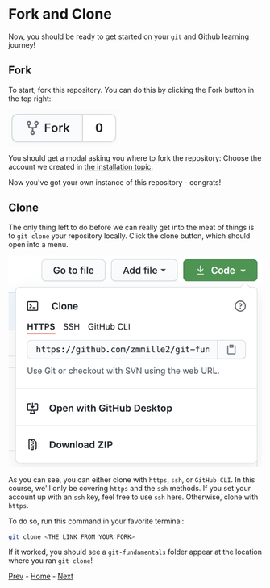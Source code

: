 # Fork and Clone
Now, you should be ready to get started on your `git` and Github learning journey!

## Fork
To start, fork this repository.
You can do this by clicking the Fork button in the top right:

![The Github Fork button](../resources/fork.png)

You should get a modal asking you where to fork the repository:
Choose the account we created in [the installation topic](00-installation-and-registration.md).

Now you've got your own instance of this repository - congrats!

## Clone
The only thing left to do before we can really get into the meat of things is to `git clone` your repository locally.
Click the clone button, which should open into a menu.

![The Github Clone button](../resources/clone.png)

As you can see, you can either clone with `https`, `ssh`, or `GitHub CLI`.
In this course, we'll only be covering `https` and the `ssh` methods.
If you set your account up with an `ssh` key, feel free to use `ssh` here.
Otherwise, clone with `https`.

To do so, run this command in your favorite terminal:

```bash
git clone <THE LINK FROM YOUR FORK>
```

If it worked, you should see a `git-fundamentals` folder appear at the location where you ran `git clone`!

[Prev](00-installation-and-registration.md) - [Home](../README.md) - [Next]()
